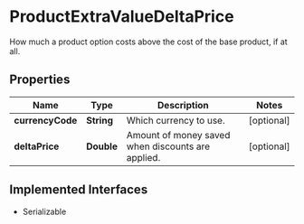 

# ProductExtraValueDeltaPrice

How much a product option costs above the cost of the base product, if at all.

## Properties

| Name | Type | Description | Notes |
|------------ | ------------- | ------------- | -------------|
|**currencyCode** | **String** | Which currency to use. |  [optional] |
|**deltaPrice** | **Double** | Amount of money saved when discounts are applied. |  [optional] |


## Implemented Interfaces

* Serializable


